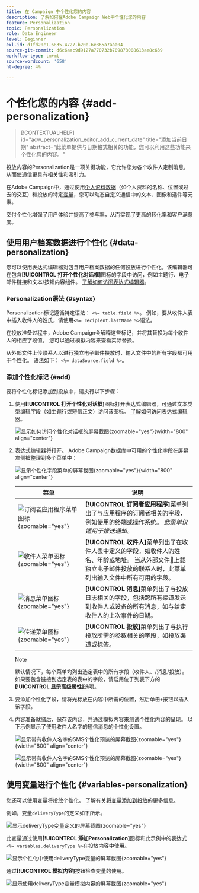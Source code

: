 ```yaml
---
title: 在 Campaign 中个性化您的内容
description: 了解如何在Adobe Campaign Web中个性化您的内容
feature: Personalization
topic: Personalization
role: Data Engineer
level: Beginner
exl-id: d1fd20c1-6835-4727-b20e-6e365a7aaa04
source-git-commit: d6c6aac9d9127a770732b709873008613ae8c639
workflow-type: tm+mt
source-wordcount: '658'
ht-degree: 4%

---
```


# 个性化您的内容 {#add-personalization}

>[!CONTEXTUALHELP]
>id="acw_personalization_editor_add_current_date"
>title="添加当前日期"
>abstract="此菜单提供与日期格式相关的功能，您可以利用这些功能来个性化您的内容。"

投放内容的Personalization是一项关键功能，它允许您为各个收件人定制消息，从而使通信更具有相关性和吸引力。

在Adobe Campaign中，通过使用[个人资料数据](#data-personalization)（如个人资料的名称、位置或过去的交互）和投放的特定[变量](#variables-personalization)，您可以动态自定义通信中的文本、图像和选件等元素。

交付个性化增强了用户体验并提高了参与率，从而实现了更高的转化率和客户满意度。

## 使用用户档案数据进行个性化 {#data-personalization}

您可以使用表达式编辑器对包含用户档案数据的任何投放进行个性化，该编辑器可在包含&#x200B;**[!UICONTROL 打开个性化对话框]**&#x200B;图标的字段中访问，例如主题行、电子邮件链接和文本/按钮内容组件。 [了解如何访问表达式编辑器](gs-personalization.md/#access)。

### Personalization语法 {#syntax}

Personalization标记遵循特定语法： `<%= table.field %>`。 例如，要从收件人表中插入收件人的姓氏，请使用`<%= recipient.lastName %>`语法。

在投放准备过程中，Adobe Campaign会解释这些标记，并将其替换为每个收件人的相应字段值。 您可以通过模拟内容来查看实际替换。

从外部文件上传联系人以进行独立电子邮件投放时，输入文件中的所有字段都可用于个性化。 语法如下： `<%= dataSource.field %>`。

### 添加个性化标记 {#add}

要将个性化标记添加到投放中，请执行以下步骤：

1. 使用&#x200B;**[!UICONTROL 打开个性化对话框]**&#x200B;图标打开表达式编辑器，可通过文本类型编辑字段（如主题行或短信正文）访问该图标。 [了解如何访问表达式编辑器](gs-personalization.md/#access)。

   ![显示如何访问个性化对话框的屏幕截图](assets/perso-access.png){zoomable="yes"}{width="800" align="center"}

1. 表达式编辑器将打开。 Adobe Campaign数据库中可用的个性化字段在屏幕左侧被整理到多个菜单中：

   ![显示个性化字段菜单的屏幕截图](assets/perso-insert-field.png){zoomable="yes"}{width="800" align="center"}

   | 菜单 | 说明 |
   |------|-------------|
   | ![订阅者应用程序菜单图标](assets/do-not-localize/perso-subscribers-menu.png){zoomable="yes"} | **[!UICONTROL 订阅者应用程序]**&#x200B;菜单列出了与应用程序的订阅者相关的字段，例如使用的终端或操作系统。 *此菜单仅适用于推送通知。* |
   | ![收件人菜单图标](assets/do-not-localize/perso-recipients-menu.png){zoomable="yes"} | **[!UICONTROL 收件人]**&#x200B;菜单列出了在收件人表中定义的字段，如收件人的姓名、年龄或地址。 当从外部文件[&#128279;](../audience/file-audience.md)上载独立电子邮件投放的联系人时，此菜单列出输入文件中所有可用的字段。 |
   | ![消息菜单图标](assets/do-not-localize/perso-message-menu.png){zoomable="yes"} | **[!UICONTROL 消息]**&#x200B;菜单列出了与投放日志相关的字段，包括跨所有渠道发送到收件人或设备的所有消息，如与给定收件人的上次事件的日期。 |
   | ![传递菜单图标](assets/do-not-localize/perso-delivery-menu.png){zoomable="yes"} | **[!UICONTROL 投放]**&#x200B;菜单列出了与执行投放所需的参数相关的字段，如投放渠道或标签。 |

   >[!NOTE]
   >
   >默认情况下，每个菜单均列出选定表中的所有字段（收件人、/消息/投放）。 如果要包含链接到选定表的表中的字段，请启用位于列表下方的&#x200B;**[!UICONTROL 显示高级属性]**&#x200B;选项。

1. 要添加个性化字段，请将光标放在内容中所需的位置，然后单击`+`按钮以插入该字段。

1. 内容准备就绪后，保存该内容，并通过模拟内容来测试个性化内容的呈现。 以下示例显示了使用收件人名字的短信消息的个性化设置。

   ![显示带有收件人名字的SMS个性化预览的屏幕截图](assets/perso-preview1.png){zoomable="yes"}{width="800" align="center"}

   ![显示带有收件人名字的SMS个性化预览的屏幕截图](assets/perso-preview2.png){zoomable="yes"}{width="800" align="center"}

## 使用变量进行个性化 {#variables-personalization}

您还可以使用变量将投放个性化。 了解有关[将变量添加到投放](../advanced-settings/delivery-settings.md#variables-delivery)的更多信息。

例如，变量`deliveryType`的定义如下所示。

![显示deliveryType变量定义的屏幕截图](assets/variables-deliveryType.png){zoomable="yes"}

此变量通过使用&#x200B;**[!UICONTROL 添加Personalization]**&#x200B;图标和此示例中的表达式`<%= variables.deliveryType %>`在投放内容中使用。

![显示个性化中使用deliveryType变量的屏幕截图](assets/variables-perso.png){zoomable="yes"}

通过&#x200B;**[!UICONTROL 模拟内容]**&#x200B;按钮检查变量的使用。

![显示使用deliveryType变量模拟内容的屏幕截图](assets/variables-simulate.png){zoomable="yes"}